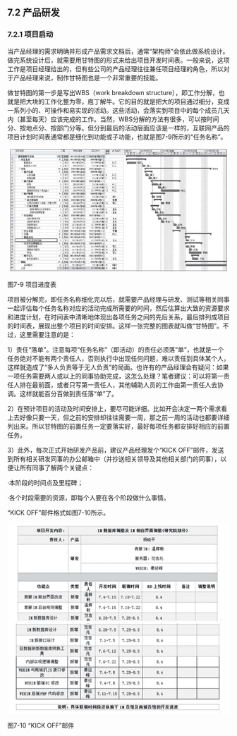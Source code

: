 ## 7.2 产品研发

### 7.2.1 项目启动

当产品经理的需求明确并形成产品需求文档后，通常“架构师”会依此做系统设计。做完系统设计后，就需要用甘特图的形式来给出项目开发时间表。一般来说，这项工作是项目经理给出的，但有些公司的产品经理往往兼任项目经理的角色，所以对于产品经理来说，制作甘特图也是一个非常重要的技能。

做甘特图的第一步是写出WBS（work breakdown structure），即工作分解，也就是把大块的工作化整为零，庖丁解牛。它的目的就是把大的项目通过细分，变成一系列小的、可操作和易实现的活动。这些活动，会落实到项目中的每个成员几天内（甚至每天）应该完成的工作。当然，WBS分解的方法有很多，可以按时间分、按地点分、按部门分等。但分到最后的活动层面应该是一样的，互联网产品的项目计划时间表通常都是细化到功能或子功能，也就是图7-9所示的“任务名称”。

![](images/image01531_jpeg)

图7-9 项目进度表

项目被分解完，即任务名称细化完以后，就需要产品经理与研发、测试等相关同事一起评估每个任务名称对应的活动完成所需要的时间，然后估算出大致的资源要求和进度计划，在时间表中清晰地体现出各项任务之间的先后关系，最后排列成项目的时间表，展现出整个项目的时间安排。这样一张完整的图表就叫做“甘特图”。不过，这里需要注意的是：

1）责任“落单”。注意每项“任务名称”（即活动）的责任必须落“单”，也就是一个任务绝对不能有两个责任人，否则执行中出现任何问题，难以责任到具体某个人，这样就造成了“多人负责等于无人负责”的局面。也许有的产品经理会有疑问：如果一项任务需要两人或以上的同事协助完成，这怎么处理？笔者建议：可以将第一责任人排在最前面，或者只写第一责任人，其他辅助人员的工作由第一责任人去协调。这样就能百分百做到责任落“单”了。

2）在预计项目的活动及时间安排上，要尽可能详细。比如开会决定一两个需求看上去好像只要一天，但之前的安排却往往需要一周，那之前一周的活动也都要详细列出来。所以甘特图的前置任务一定要落实好，最好每项任务都安排好相应的前置任务。

3）此外，每次正式开始研发产品前，建议产品经理发个“KICK OFF”邮件，发送到所有相关研发同事的办公邮箱中（并抄送相关领导及其他相关部门的同事），以便让所有同事了解两个关键点：

·本阶段的时间点及里程碑；

·各个时段需要的资源，即每个人要在各个阶段做什么事情。

“KICK OFF”邮件格式如图7-10所示。

![](images/image01532_jpeg)

图7-10 “KICK OFF”邮件
